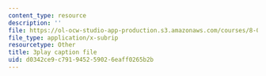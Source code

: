 ```yaml
---
content_type: resource
description: ''
file: https://ol-ocw-studio-app-production.s3.amazonaws.com/courses/8-04-quantum-physics-i-spring-2013/d0342ce9c791945259026eaff0265b2b_SsCeVABM4Mo.srt
file_type: application/x-subrip
resourcetype: Other
title: 3play caption file
uid: d0342ce9-c791-9452-5902-6eaff0265b2b
---
```

